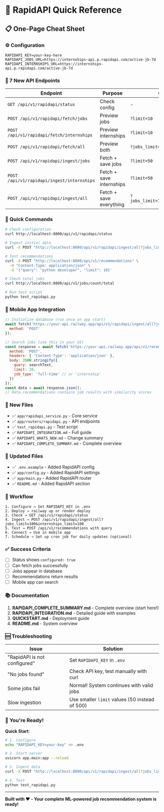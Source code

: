 # 🚀 RapidAPI Quick Reference

## 📋 One-Page Cheat Sheet

### ⚙️ Configuration
```env
RAPIDAPI_KEY=your-key-here
RAPIDAPI_JOBS_URL=https://internships-api.p.rapidapi.com/active-jb-7d
RAPIDAPI_INTERNSHIPS_URL=https://internships-api.p.rapidapi.com/active-jb-7d
```

### 🎯 7 New API Endpoints

| Endpoint | Purpose | Query Params |
|----------|---------|--------------|
| `GET /api/v1/rapidapi/status` | Check config | - |
| `POST /api/v1/rapidapi/fetch/jobs` | Preview jobs | `?limit=10` |
| `POST /api/v1/rapidapi/fetch/internships` | Preview internships | `?limit=10` |
| `POST /api/v1/rapidapi/fetch/all` | Preview both | `?jobs_limit=10&internships_limit=10` |
| `POST /api/v1/rapidapi/ingest/jobs` | Fetch + save jobs | `?limit=50` |
| `POST /api/v1/rapidapi/ingest/internships` | Fetch + save internships | `?limit=50` |
| `POST /api/v1/rapidapi/ingest/all` | Fetch + save everything | `?jobs_limit=100&internships_limit=100` |

### 🔧 Quick Commands

```bash
# Check configuration
curl http://localhost:8000/api/v1/rapidapi/status

# Ingest initial data
curl -X POST "http://localhost:8000/api/v1/rapidapi/ingest/all?jobs_limit=100&internships_limit=100"

# Test recommendations
curl -X POST "http://localhost:8000/api/v1/recommendations" \
  -H "Content-Type: application/json" \
  -d '{"query": "python developer", "limit": 10}'

# Check total jobs
curl http://localhost:8000/api/v1/jobs/count/total

# Run test script
python test_rapidapi.py
```

### 📱 Mobile App Integration

```javascript
// Initialize database (run once on app start)
await fetch('https://your-api.railway.app/api/v1/rapidapi/ingest/all?jobs_limit=100&internships_limit=100', {
  method: 'POST'
});

// Search jobs (use this in your UI)
const response = await fetch('https://your-api.railway.app/api/v1/recommendations', {
  method: 'POST',
  headers: { 'Content-Type': 'application/json' },
  body: JSON.stringify({
    query: searchText,
    limit: 20,
    job_type: 'full-time' // or 'internship'
  })
});
const data = await response.json();
// data.recommendations contains job results with similarity scores
```

### 📁 New Files
- ✅ `app/rapidapi_service.py` - Core service
- ✅ `app/routers/rapidapi.py` - API endpoints
- ✅ `test_rapidapi.py` - Test script
- ✅ `RAPIDAPI_INTEGRATION.md` - Full guide
- ✅ `RAPIDAPI_WHATS_NEW.md` - Change summary
- ✅ `RAPIDAPI_COMPLETE_SUMMARY.md` - Complete overview

### 🔄 Updated Files
- ✅ `.env.example` - Added RapidAPI config
- ✅ `app/config.py` - Added RapidAPI settings
- ✅ `app/main.py` - Added RapidAPI router
- ✅ `README.md` - Added RapidAPI section

### 🎯 Workflow

```
1. Configure → Set RAPIDAPI_KEY in .env
2. Deploy → railway up or render deploy
3. Check → GET /api/v1/rapidapi/status
4. Ingest → POST /api/v1/rapidapi/ingest/all?jobs_limit=100&internships_limit=100
5. Test → POST /api/v1/recommendations with query
6. Connect → Use in mobile app
7. Schedule → Set up cron job for daily updates (optional)
```

### ✅ Success Criteria
- [ ] Status shows `configured: true`
- [ ] Can fetch jobs successfully
- [ ] Jobs appear in database
- [ ] Recommendations return results
- [ ] Mobile app can search

### 📚 Documentation
1. **RAPIDAPI_COMPLETE_SUMMARY.md** - Complete overview (start here!)
2. **RAPIDAPI_INTEGRATION.md** - Detailed guide with examples
3. **QUICKSTART.md** - Deployment guide
4. **README.md** - System overview

### 🆘 Troubleshooting

| Issue | Solution |
|-------|----------|
| "RapidAPI is not configured" | Set `RAPIDAPI_KEY` in `.env` |
| "No jobs found" | Check API key, test manually with curl |
| Some jobs fail | Normal! System continues with valid jobs |
| Slow ingestion | Use smaller `limit` values (50 instead of 500) |

### 🎉 You're Ready!

**Quick Start**:
```bash
# 1. Configure
echo "RAPIDAPI_KEY=your-key" >> .env

# 2. Start server
uvicorn app.main:app --reload

# 3. Ingest data
curl -X POST "http://localhost:8000/api/v1/rapidapi/ingest/all?jobs_limit=100&internships_limit=100"

# 4. Test
python test_rapidapi.py
```

---

**Built with ❤️ - Your complete ML-powered job recommendation system is ready!**
